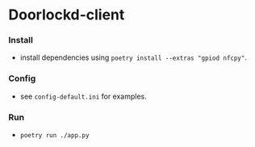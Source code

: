 # Doorlockd-client

### Install
 - install dependencies using `poetry install --extras "gpiod nfcpy"`.

### Config
 - see `config-default.ini` for examples.

### Run
 - `poetry run ./app.py`
